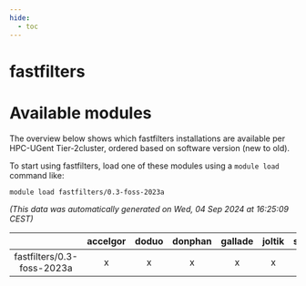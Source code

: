 ```yaml
---
hide:
  - toc
---
```


fastfilters
===========

# Available modules


The overview below shows which fastfilters installations are available per HPC-UGent Tier-2cluster, ordered based on software version (new to old).

To start using fastfilters, load one of these modules using a `module load` command like:

```shell
module load fastfilters/0.3-foss-2023a
```

*(This data was automatically generated on Wed, 04 Sep 2024 at 16:25:09 CEST)*  

| |accelgor|doduo|donphan|gallade|joltik|shinx|skitty|
| :---: | :---: | :---: | :---: | :---: | :---: | :---: | :---: |
|fastfilters/0.3-foss-2023a|x|x|x|x|x|x|x|
